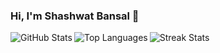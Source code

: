 ### Hi, I'm Shashwat Bansal 👋
<img align="left" alt="GitHub Stats" src="https://github-readme-stats-self-chi-96.vercel.app/api?username=shashwatbansal1&count_private=true&include_all_commits=true&theme=midnight-purple&hide=stars" />
<img align="left" alt="Top Languages" src="https://github-readme-stats-self-chi-96.vercel.app/api/top-langs/?username=shashwatbansal1&count_private=true&include_all_commits=true&theme=midnight-purple" />
<img align="left" alt="Streak Stats" src="https://github-readme-streak-stats.herokuapp.com/?user=shashwatbansal1&theme=midnight-purple&hide_border=false" />

